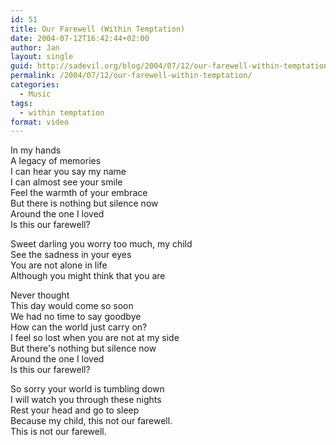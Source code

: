 ```yaml
---
id: 51
title: Our Farewell (Within Temptation)
date: 2004-07-12T16:42:44+02:00
author: Jan
layout: single
guid: http://sadevil.org/blog/2004/07/12/our-farewell-within-temptation/
permalink: /2004/07/12/our-farewell-within-temptation/
categories:
  - Music
tags:
  - within temptation
format: video
---
```

In my hands  
A legacy of memories  
I can hear you say my name  
I can almost see your smile  
Feel the warmth of your embrace  
But there is nothing but silence now  
Around the one I loved  
Is this our farewell?

Sweet darling you worry too much, my child  
See the sadness in your eyes  
You are not alone in life  
Although you might think that you are

Never thought  
This day would come so soon  
We had no time to say goodbye  
How can the world just carry on?  
I feel so lost when you are not at my side  
But there's nothing but silence now  
Around the one I loved  
Is this our farewell?

So sorry your world is tumbling down  
I will watch you through these nights  
Rest your head and go to sleep  
Because my child, this not our farewell.  
This is not our farewell.